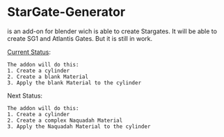# StarGate-Generator

is an add-on for blender wich is able to create Stargates. It will be able to create SG1 and Atlantis Gates. But it is still in work.

[Current Status](https://github.com/heschy/Stargate-Generator/projects/1):
```
The addon will do this:
1. Create a cylinder
2. Create a blank Material
3. Apply the blank Material to the cylinder
```

Next Status:
```
The addon will do this:
1. Create a cylinder
2. Create a complex Naquadah Material
3. Apply the Naquadah Material to the cylinder
```

